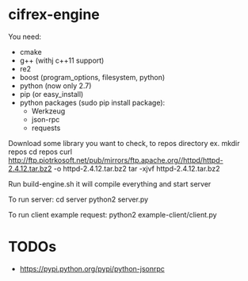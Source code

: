 # cifrex-engine
You need:
- cmake
- g++ (withj c++11 support)
- re2
- boost (program_options, filesystem, python)
- python (now only 2.7)
- pip (or easy_install)
- python packages (sudo pip install package):
    - Werkzeug
    - json-rpc
    - requests

Download some library you want to check, to repos directory
ex.
mkdir repos
cd repos
curl http://ftp.piotrkosoft.net/pub/mirrors/ftp.apache.org//httpd/httpd-2.4.12.tar.bz2 -o httpd-2.4.12.tar.bz2
tar -xjvf httpd-2.4.12.tar.bz2

Run build-engine.sh
it will compile everything and start server

To run server:
cd server
python2 server.py

To run client example request:
python2 example-client/client.py

# TODOs
- https://pypi.python.org/pypi/python-jsonrpc

